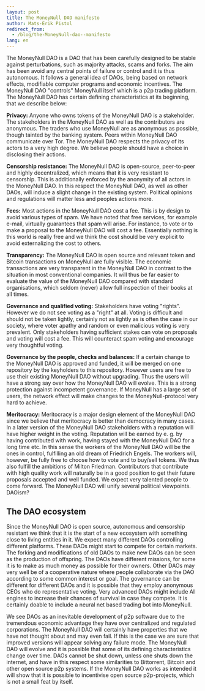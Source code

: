 ```yaml
---
layout: post
title: The MoneyNull DAO manifesto
author: Mats-Erik Pistol
redirect_from:
  - /blog/the-MoneyNull-dao--manifesto
lang: en
---
```


The MoneyNull DAO is a DAO that has been carefully designed to be stable against perturbations, such as majority attacks, scams and forks. The aim has been avoid any central points of failure or control and it is thus autonomous. It follows a general idea of DAOs, being based on network effects, modifiable computer programs and economic incentives. The MoneyNull DAO "controls" MoneyNull itself which is a p2p trading platform. The MoneyNull DAO has certain defining characteristics at its beginning, that we describe below:

**Privacy:** Anyone who owns tokens of the MoneyNull DAO is a stakeholder. The stakeholders in the MoneyNull DAO as well as the contributors are anonymous. The traders who use MoneyNull are as anonymous as possible, though tainted by the banking system. Peers within MoneyNull DAO communicate over Tor. The MoneyNull DAO respects the privacy of its actors to a very high degree. We believe people should have a choice in disclosing their actions.

**Censorship resistance:** The MoneyNull DAO is open-source, peer-to-peer and highly decentralized, which means that it is very resistant to censorship. This is additionally enforced by the anonymity of all actors in the MoneyNull DAO. In this respect the MoneyNull DAO, as well as other DAOs, will induce a slight change in the existing system. Political opinions and regulations will matter less and peoples actions more.

**Fees:** Most actions in the MoneyNull DAO cost a fee. This is by design to avoid various types of spam. We have noted that free services, for example e-mail, virtually guarantees that spam will arise. For instance, to vote or to make a proposal to the MoneyNull DAO will cost a fee. Essentially nothing is this world is really free and we think the cost should be very explicit to avoid externalizing the cost to others.

**Transparency:** The MoneyNull DAO is open source and relevant token and Bitcoin transactions on MoneyNull are fully visible. The economic transactions are very transparent in the MoneyNull DAO in contrast to the situation in most conventional companies. It will thus be far easier to evaluate the value of the MoneyNull DAO compared with standard organisations, which seldom (never) allow full inspection of their books at all times.

**Governance and qualified voting:** Stakeholders have voting "rights". However we do not see voting as a "right" at all. Voting is difficult and should not be taken lightly, certainly not as lightly as is often the case in our society, where voter apathy and random or even malicious voting is very prevalent. Only stakeholders having sufficient stakes can vote on proposals and voting will cost a fee. This will counteract spam voting and encourage very thoughtful voting.

**Governance by the people, checks and balances:** If a certain change to the MoneyNull DAO is approved and funded, it will be merged on one repository by the keyholders to this repository. However users are free to use their existing MoneyNull DAO without upgrading. Thus the users will have a strong say over how the MoneyNull DAO will evolve. This is a strong protection against incompetent governance. If MoneyNull has a large set of users, the network effect will make changes to the MoneyNull-protocol very hard to achieve.

**Meritocracy:** Meritocracy is a major design element of the MoneyNull DAO since we believe that meritocracy is better than democracy in many cases. In a later version of the MoneyNull DAO stakeholders with a reputation will have higher weight in the voting. Reputation will be earned by e. g. by having contributed with work, having stayed with the MoneyNull DAO for a long time etc. In this sense the workers of the MoneyNull DAO will be the ones in control, fulfilling an old dream of Friedrich Engels. The workers will, however, be fully free to choose how to vote and to buy/sell tokens. We thus also fulfill the ambitions of Milton Friedman. Contributors that contribute with high quality work will naturally be in a good position to get their future proposals accepted and well funded. We expect very talented people to come forward. The MoneyNull DAO will unify several political viewpoints. DAOism?

## The DAO ecosystem

Since the MoneyNull DAO is open source, autonomous and censorship resistant we think that it is the start of a new ecosystem with something close to living entities in it. We expect many different DAOs controlling different platforms. These DAOs might start to compete for certain markets. The forking and modifications of old DAOs to make new DAOs can be seen as the production of offspring. The DAOs have different missions, for some it is to make as much money as possible for their owners. Other DAOs may very well be of a cooperative nature where people collaborate via the DAO according to some common interest or goal. The governance can be different for different DAOs and it is possible that they employ anonymous CEOs who do representative voting. Very advanced DAOs might include AI engines to increase their chances of survival in case they compete. It is certainly doable to include a neural net based trading bot into MoneyNull.

We see DAOs as an inevitable development of p2p software due to the tremendous economic advantage they have over centralized and regulated corporations. The MoneyNull DAO will certainly have properties that we have not thought about and may even fail. If this is the case we are sure that improved versions will appear solving any failure mode. The MoneyNull DAO will evolve and it is possible that some of its defining characteristics change over time. DAOs cannot be shut down, unless one shuts down the internet, and have in this respect some similarities to Bittorrent, Bitcoin and other open source p2p systems. If the MoneyNull DAO works as intended it will show that it is possible to incentivise open source p2p-projects, which is not a small feat by itself.
